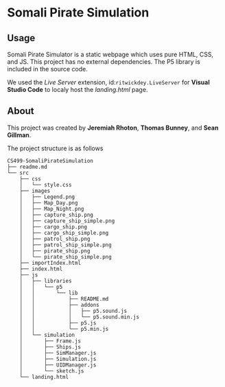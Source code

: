 # Somali Pirate Simulation

## Usage

Somali Pirate Simulator is a static webpage which uses pure HTML, CSS, and JS.
This project has no external dependencies. The P5 library is included in the source code.

We used the *Live Server* extension, id:`ritwickdey.LiveServer` for **Visual Studio Code** to localy host the *landing.html* page.

## About

This project was created by **Jeremiah Rhoton**, **Thomas Bunney**, and **Sean Gillman**.

The project structure is as follows
```
CS499-SomaliPirateSimulation
├── readme.md
└── src
    ├── css
    │   └── style.css
    ├── images
    │   ├── Legend.png
    │   ├── Map_Day.png
    │   ├── Map_Night.png
    │   ├── capture_ship.png
    │   ├── capture_ship_simple.png
    │   ├── cargo_ship.png
    │   ├── cargo_ship_simple.png
    │   ├── patrol_ship.png
    │   ├── patrol_ship_simple.png
    │   ├── pirate_ship.png
    │   └── pirate_ship_simple.png
    ├── importIndex.html
    ├── index.html
    ├── js
    │   ├── libraries
    │   │   └── p5
    │   │       └── lib
    │   │           ├── README.md
    │   │           ├── addons
    │   │           │   ├── p5.sound.js
    │   │           │   └── p5.sound.min.js
    │   │           ├── p5.js
    │   │           └── p5.min.js
    │   └── simulation
    │       ├── Frame.js
    │       ├── Ships.js
    │       ├── SimManager.js
    │       ├── Simulation.js
    │       ├── UIDManager.js
    │       └── sketch.js
    └── landing.html
```
